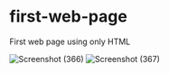 # first-web-page
First web page using only HTML

![Screenshot (366)](https://user-images.githubusercontent.com/70697240/130486896-4a5fb815-6c05-4613-b1f0-0809fce1136c.png)
![Screenshot (367)](https://user-images.githubusercontent.com/70697240/130486915-d8a2c1e4-b399-4dda-9ac3-2a8e2b2363ad.png)
